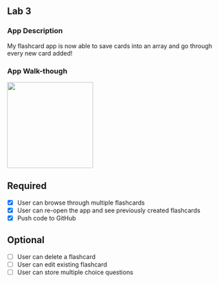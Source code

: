 ## Lab 3

### App Description
My flashcard app is now able to save cards into an array and go through every new card added!

### App Walk-though
<img src="http://g.recordit.co/An3EN3lyvV.gif" width=200><br>

## Required
- [X] User can browse through multiple flashcards
- [X] User can re-open the app and see previously created flashcards
- [X] Push code to GitHub
## Optional
- [ ] User can delete a flashcard
- [ ] User can edit existing flashcard
- [ ] User can store multiple choice questions
